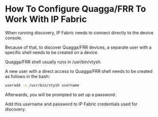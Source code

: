 # How To Configure Quagga/FRR To Work With IP Fabric

When running discovery, IP Fabric needs to connect directly to the
device console.

Because of that, to discover Quagga/FRR devices, a separate user with a
specific shell needs to be created on a device.

Quagga/FRR shell usually runs in /usr/bin/vtysh.

A new user with a direct access to Quagga/FRR shell needs to be created
as follows in the bash:

``` bash
useradd -s /usr/bin/vtysh username
```

Afterwards, you will be prompted to set up a password.

Add this username and password to IP Fabric credentials used for
discovery.
